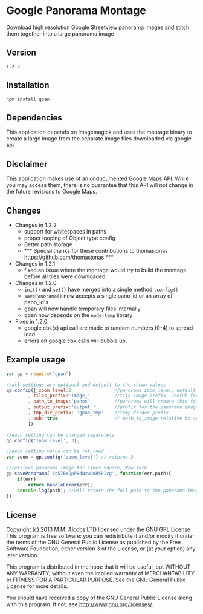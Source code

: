 # Google Panorama Montage

Download high resolution Google Streetview panorama images and stitch them together into a large panorama image

## Version
`1.2.2`

## Installation

`npm install gpan`

## Dependencies

This application depends on imagemagick and uses the montage binary to create a large image
from the separate image files downloaded via google api

## Disclaimer

This application makes use of an onducumented Google Maps API. While you may access them, there is no
guarantee that this API will not change in the future revisions to Google Maps.

## Changes
* Changes in 1.2.2
	* support for whitespaces in paths
	* proper looping of Object type config
	* Better path storage
	* *** Special thanks for these contributions to thomasjonas https://github.com/thomasjonas ***
* Changes in 1.2.1
	* fixed an issue where the montage would try to build the montage before all tiles were downloaded
* Changes in 1.2.0
    * `init()` and `set()` have merged into a single method `.config()`
    * `savePanorama()` now accepts a single pano_id or an array of pano_id's
    * gpan will now handle temporary files internally
    * gpan now depends on the `node-temp` library
* Fixes in 1.2.0
    * google cbk(x) api call are made to random numbers (0-4) to spread load
    * errors on google cbk calls will bubble up.

## Example usage

```js
var gp = require("gpan")

//all settings are optional and default to the shown values
gp.config({ zoom_level:0				//panorama zoom level, default 0
		, tiles_prefix:'image_'			//tile image prefix, useful for montage
		, path_to_image:'panos'			//panorama will create this folder and store the panorama in it
		, output_prefix:'output_'		//prefix for the panorama image
		, tmp_dir_prefix: 'gpan_tmp'	//temp folder prefix
		, pub: true						// path_to_image relative to app root or public folder
		})

//each setting can be changed separately
gp.config('zoom_level', 3);

//each setting value can be returned
var zoom = gp.config('zoom_level') // returns 3

//retrieve panorama image for Times Square, New York
gp.savePanorama('3q57BxQpP8dNzwD0R5PIzg', function(err,path){
	if(err)
		return handleError(err);
	console.log(path); //will return the full path to the panorama image
});
```

## License

Copyright (c) 2013 M.M. Alcobs LTD  licensed under the GNU GPL License
This program is free software: you can redistribute it and/or modify
it under the terms of the GNU General Public License as published by
the Free Software Foundation, either version 3 of the License, or
(at your option) any later version.

This program is distributed in the hope that it will be useful,
but WITHOUT ANY WARRANTY; without even the implied warranty of
MERCHANTABILITY or FITNESS FOR A PARTICULAR PURPOSE.  See the
GNU General Public License for more details.

You should have received a copy of the GNU General Public License
along with this program.  If not, see <http://www.gnu.org/licenses/>.
